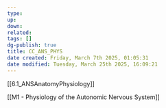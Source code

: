 ```yaml
---
type: 
up: 
down: 
related: 
tags: []
dg-publish: true
title: CC_ANS_PHYS
date created: Friday, March 7th 2025, 01:05:31
date modified: Tuesday, March 25th 2025, 16:09:21
---
```


[[6.1_ANSAnatomyPhysiology]]

[[M1 - Physiology of the Autonomic Nervous System]]
